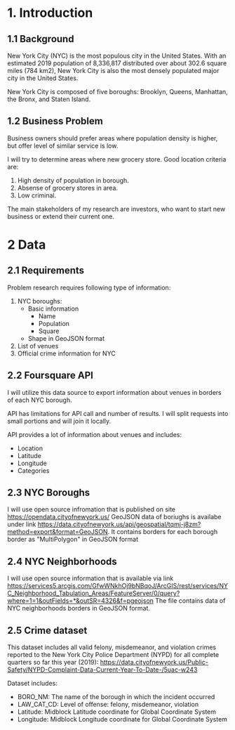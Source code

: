 # 1. Introduction
## 1.1 Background
New York City (NYC) is the most populous city in the United States. With an estimated 
2019 population of 8,336,817 distributed over about 302.6 square miles (784 km2), 
New York City is also the most densely populated major city in the United States.

New York City is composed of five boroughs: Brooklyn, Queens, Manhattan, the Bronx, 
and Staten Island.

## 1.2 Business Problem
Business owners should prefer areas where population density is higher, but 
offer level of similar service is low.

I will try to determine areas where new grocery store. Good location criteria are:
1. High density of population in borough. 
1. Absense of grocery stores in area.
1. Low criminal.

The main stakeholders of my research are investors, who want to start new business or
extend their current one.

# 2 Data

## 2.1 Requirements

Problem research requires following type of information:
1. NYC boroughs:
    - Basic information
        - Name
        - Population
        - Square
    - Shape in GeoJSON format
1. List of venues
1. Official crime information for NYC

## 2.2 Foursquare API
I will utilize this data source to export information about venues in borders of each 
NYC borough.

API has limitations for API call and number of results. I will split requests into 
small portions and will join it locally.

API provides a lot of information about venues and includes:
- Location
- Latitude
- Longitude
- Categories

## 2.3 NYC Boroughs
I will use open source infromation that is published on site 
https://opendata.cityofnewyork.us/
GeoJSON data of boriughs is availabe under link 
https://data.cityofnewyork.us/api/geospatial/tqmj-j8zm?method=export&format=GeoJSON.
It contains borders for each borough border as "MultiPolygon" in GeoJSON format

## 2.4 NYC Neighborhoods
I will use open source information that is available via link
https://services5.arcgis.com/GfwWNkhOj9bNBqoJ/ArcGIS/rest/services/NYC_Neighborhood_Tabulation_Areas/FeatureServer/0/query?where=1=1&outFields=*&outSR=4326&f=pgeojson
The file contains data of NYC neighborhoods borders in GeoJSON format.

## 2.5 Crime dataset
This dataset includes all valid felony, misdemeanor, and violation crimes reported 
to the New York City Police Department (NYPD) for all complete quarters 
so far this year (2019):
https://data.cityofnewyork.us/Public-Safety/NYPD-Complaint-Data-Current-Year-To-Date-/5uac-w243

Dataset includes:
- BORO_NM: The name of the borough in which the incident occurred
- LAW_CAT_CD: Level of offense: felony, misdemeanor, violation
- Latitude: Midblock Latitude coordinate for Global Coordinate System
- Longitude: Midblock Longitude coordinate for Global Coordinate System